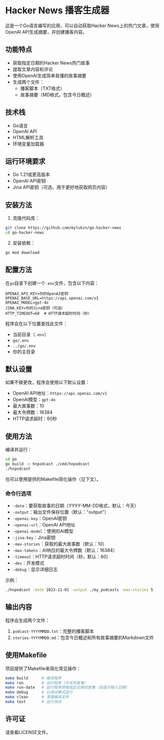 # Hacker News 播客生成器

这是一个Go语言编写的应用，可以自动获取Hacker News上的热门文章，使用OpenAI API生成摘要，并创建播客内容。

## 功能特点

- 获取指定日期的Hacker News热门故事
- 提取文章内容和评论
- 使用OpenAI生成简单易懂的故事摘要
- 生成两个文件：
  - 播客脚本（TXT格式）
  - 故事摘要（MD格式，包含今日概述）

## 技术栈

- Go语言
- OpenAI API
- HTML解析工具
- 环境变量加载器

## 运行环境要求

- Go 1.21或更高版本
- OpenAI API密钥
- Jina API密钥（可选，用于更好地获取网页内容）

## 安装方法

1. 克隆代码库：

```bash
git clone https://github.com/mylukin/go-hacker-news
cd go-hacker-news
```

2. 安装依赖：

```bash
go mod download
```

## 配置方法

在`go`目录下创建一个`.env`文件，包含以下内容：

```env
OPENAI_API_KEY=你的OpenAI密钥
OPENAI_BASE_URL=https://api.openai.com/v1
OPENAI_MODEL=gpt-4o
JINA_KEY=你的Jina密钥（可选）
HTTP_TIMEOUT=60  # HTTP请求超时时间（秒）
```

程序会在以下位置查找此文件：

- 当前目录（`.env`）
- `go/.env`
- `../go/.env`
- 你的主目录

## 默认设置

如果不做更改，程序会使用以下默认设置：

- OpenAI API地址：`https://api.openai.com/v1`
- OpenAI模型：`gpt-4o`
- 最大故事数：10
- 最大令牌数：16384
- HTTP请求超时：60秒

## 使用方法

编译并运行：

```bash
cd go
go build -o hnpodcast ./cmd/hnpodcast
./hnpodcast
```

也可以使用提供的Makefile简化操作（见下文）。

### 命令行选项

- `-date`：要获取故事的日期（YYYY-MM-DD格式，默认：今天）
- `-output`：输出文件保存位置（默认："output"）
- `-openai-key`：OpenAI密钥
- `-openai-url`：OpenAI API地址
- `-openai-model`：使用的AI模型
- `-jina-key`：Jina密钥
- `-max-stories`：获取的最大故事数（默认：10）
- `-max-tokens`：AI响应的最大令牌数（默认：16384）
- `-timeout`：HTTP请求超时时间（秒，默认：60）
- `-dev`：开发模式
- `-debug`：显示详细日志

示例：

```bash
./hnpodcast -date 2023-11-01 -output ./my_podcasts -max-stories 5
```

## 输出内容

程序会生成两个文件：

1. `podcast-YYYYMMDD.txt`：完整的播客脚本
2. `stories-YYYYMMDD.md`：包含今日概述和所有故事摘要的Markdown文件

## 使用Makefile

项目提供了Makefile来简化常见操作：

```bash
make build      # 编译程序
make run        # 运行程序（今天的故事）
make run-date   # 运行程序获取指定日期的故事（会提示输入日期）
make debug      # 以调试模式运行
make clean      # 清理编译文件
make test       # 运行测试
```

## 许可证

请查看LICENSE文件。
